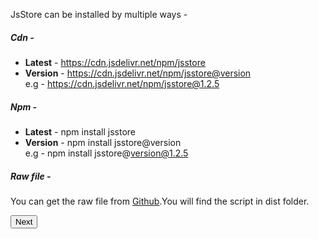 JsStore can be installed by multiple ways -

##### Cdn -

*   **Latest** \- https://cdn.jsdelivr.net/npm/jsstore
*   **Version** \- https://cdn.jsdelivr.net/npm/jsstore@version  
    e.g - https://cdn.jsdelivr.net/npm/jsstore@1.2.5

##### Npm -

*   **Latest** \- npm install jsstore
*   **Version** \- npm install jsstore@version  
    e.g - npm install jsstore@version@1.2.5

##### Raw file -

You can get the raw file from [Github](https://github.com/ujjwalguptaofficial/JsStore).You will find the script in dist folder.

<p class="margin-top-40px center-align">
      <button class="btn info btnNext">Next</button>
</p>